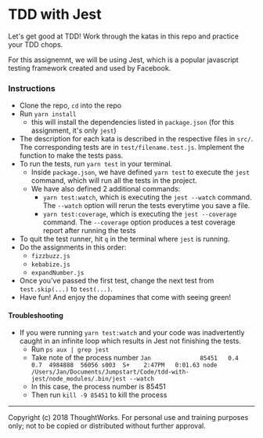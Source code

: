 # TDD with Jest

Let's get good at TDD! Work through the katas in this repo and practice your TDD chops. 

For this assignemnt, we will be using Jest, which is a popular javascript testing framework created and used by Facebook. 

### Instructions
- Clone the repo, `cd` into the repo
- Run `yarn install`
    - this will install the dependencies listed in `package.json` (for this assignment, it's only `jest`)
- The description for each kata is described in the respective files in `src/`. The corresponding tests are in `test/filename.test.js`. Implement the function to make the tests pass.
- To run the tests, run `yarn test` in your terminal.
    - Inside `package.json`, we have defined `yarn test` to execute the `jest` command, which will run all the tests in the project.
    - We have also defined 2 additional commands:
        - `yarn test:watch`, which is executing the `jest --watch` command. The `--watch` option will rerun the tests everytime you save a file.
        - `yarn test:coverage`, which is executing the `jest --coverage` command. The `--coverage` option produces a test coverage report after running the tests
- To quit the test runner, hit `q` in the terminal where `jest` is running.
- Do the assignments in this order:
    - `fizzbuzz.js`
    - `kebabize.js`
    - `expandNumber.js`
- Once you've passed the first test, change the next test from `test.skip(...)` to `test(...)`.
- Have fun! And enjoy the dopamines that come with seeing green!

#### Troubleshooting
- If you were running `yarn test:watch` and your code was inadvertently caught in an infinite loop which results in Jest not finishing the tests.  
    - Run `ps aux | grep jest`
    - Take note of the process number `Jan              85451   0.4  0.7  4984888  56056 s003  S+    2:47PM   0:01.63 node /Users/Jan/Documents/Jumpstart/Code/tdd-with-jest/node_modules/.bin/jest --watch`
    - In this case, the process number is 85451
    - Then run `kill -9 85451` to kill the process

---
Copyright (c) 2018 ThoughtWorks. For personal use and training purposes only; not to be copied or distributed without further approval.
